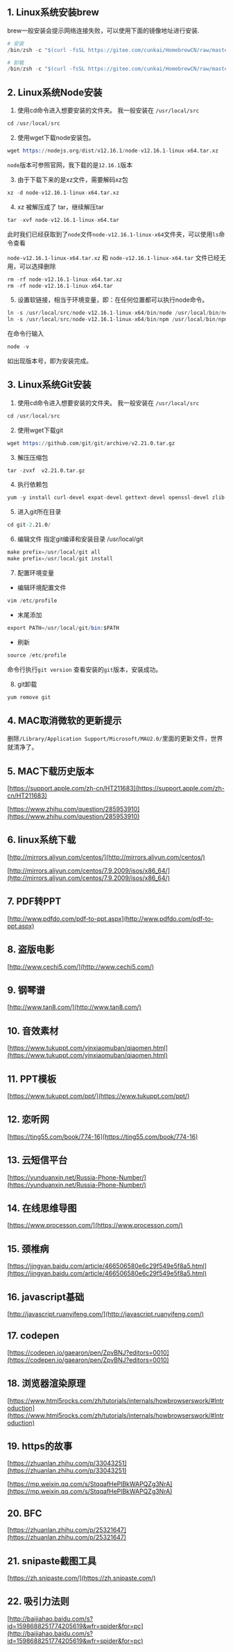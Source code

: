 ## 1. Linux系统安装brew

brew一般安装会提示网络连接失败，可以使用下面的镜像地址进行安装.

```s
# 安装
/bin/zsh -c "$(curl -fsSL https://gitee.com/cunkai/HomebrewCN/raw/master/Homebrew.sh)"

# 卸载
/bin/zsh -c "$(curl -fsSL https://gitee.com/cunkai/HomebrewCN/raw/master/HomebrewUninstall.sh)"
```

## 2. Linux系统Node安装

1. 使用cd命令进入想要安装的文件夹。 我一般安装在 ```/usr/local/src```

```s
cd /usr/local/src
```

2. 使用wget下载node安装包。

```s
wget https://nodejs.org/dist/v12.16.1/node-v12.16.1-linux-x64.tar.xz
```

```node```版本可参照官网，我下载的是```12.16.1```版本

3. 由于下载下来的是xz文件，需要解码xz包

```s
xz -d node-v12.16.1-linux-x64.tar.xz 
```

4. xz 被解压成了 tar，继续解压tar

```s
tar -xvf node-v12.16.1-linux-x64.tar
```

此时我们已经获取到了```node```文件```node-v12.16.1-linux-x64```文件夹，可以使用```ls```命令查看

```node-v12.16.1-linux-x64.tar.xz``` 和 ```node-v12.16.1-linux-x64.tar``` 文件已经无用，可以选择删除

```s
rm -rf node-v12.16.1-linux-x64.tar.xz
rm -rf node-v12.16.1-linux-x64.tar
```

5. 设置软链接，相当于环境变量，即：在任何位置都可以执行node命令。

```s
ln -s /usr/local/src/node-v12.16.1-linux-x64/bin/node /usr/local/bin/node // 设置node软连接
ln -s /usr/local/src/node-v12.16.1-linux-x64/bin/npm /usr/local/bin/npm // 设置npm软连接
```

在命令行输入

```s
node -v
```

如出现版本号，即为安装完成。

## 3. Linux系统Git安装

1. 使用cd命令进入想要安装的文件夹。 我一般安装在 ```/usr/local/src```

```s
cd /usr/local/src
```

2. 使用wget下载git 

```s
wget https://github.com/git/git/archive/v2.21.0.tar.gz
```

3. 解压压缩包

```s
tar -zvxf  v2.21.0.tar.gz

```

4. 执行依赖包

```s
yum -y install curl-devel expat-devel gettext-devel openssl-devel zlib-devel gcc perl-ExtUtils-MakeMaker
```

5. 进入git所在目录

```s
cd git-2.21.0/
```

6. 编辑文件 指定git编译和安装目录 /usr/local/git

```s
make prefix=/usr/local/git all
make prefix=/usr/local/git install
```   

7. 配置环境变量

- 编辑环境配置文件

```s
vim /etc/profile
```

- 末尾添加

```s
export PATH=/usr/local/git/bin:$PATH
```

- 刷新

```s
source /etc/profile
```

命令行执行``` git version ``` 查看安装的```git```版本，安装成功。

8. git卸载

```s
yum remove git
```

## 4. MAC取消微软的更新提示

删除```/Library/Application Support/Microsoft/MAU2.0/```里面的更新文件，世界就清净了。

## 5. MAC下载历史版本

[https://support.apple.com/zh-cn/HT211683](https://support.apple.com/zh-cn/HT211683)

[https://www.zhihu.com/question/285953910](https://www.zhihu.com/question/285953910)

## 6. linux系统下载

[http://mirrors.aliyun.com/centos/](http://mirrors.aliyun.com/centos/)

[http://mirrors.aliyun.com/centos/7.9.2009/isos/x86_64/](http://mirrors.aliyun.com/centos/7.9.2009/isos/x86_64/)

## 7. PDF转PPT

[http://www.pdfdo.com/pdf-to-ppt.aspx](http://www.pdfdo.com/pdf-to-ppt.aspx)

## 8. 盗版电影

[http://www.cechi5.com/](http://www.cechi5.com/)

## 9. 钢琴谱

[http://www.tan8.com/](http://www.tan8.com/)

## 10. 音效素材

[https://www.tukuppt.com/yinxiaomuban/qiaomen.html](https://www.tukuppt.com/yinxiaomuban/qiaomen.html)

## 11. PPT模板

[https://www.tukuppt.com/ppt/](https://www.tukuppt.com/ppt/)

## 12. 恋听网

[https://ting55.com/book/774-16](https://ting55.com/book/774-16)

## 13. 云短信平台

[https://yunduanxin.net/Russia-Phone-Number/](https://yunduanxin.net/Russia-Phone-Number/)

## 14. 在线思维导图

[https://www.processon.com/](https://www.processon.com/)

## 15. 颈椎病

[https://jingyan.baidu.com/article/466506580e6c29f549e5f8a5.html](https://jingyan.baidu.com/article/466506580e6c29f549e5f8a5.html)

## 16. javascript基础

[http://javascript.ruanyifeng.com/](http://javascript.ruanyifeng.com/)

## 17. codepen

[https://codepen.io/gaearon/pen/ZpvBNJ?editors=0010](https://codepen.io/gaearon/pen/ZpvBNJ?editors=0010)

## 18. 浏览器渲染原理

[https://www.html5rocks.com/zh/tutorials/internals/howbrowserswork/#Introduction](https://www.html5rocks.com/zh/tutorials/internals/howbrowserswork/#Introduction)

## 19. https的故事

[https://zhuanlan.zhihu.com/p/33043251](https://zhuanlan.zhihu.com/p/33043251)

[https://mp.weixin.qq.com/s/StqqafHePlBkWAPQZg3NrA](https://mp.weixin.qq.com/s/StqqafHePlBkWAPQZg3NrA)

## 20. BFC

[https://zhuanlan.zhihu.com/p/25321647](https://zhuanlan.zhihu.com/p/25321647)

## 21. snipaste截图工具

[https://zh.snipaste.com/](https://zh.snipaste.com/)

## 22. 吸引力法则

[http://baijiahao.baidu.com/s?id=1598688251774205619&wfr=spider&for=pc](http://baijiahao.baidu.com/s?id=1598688251774205619&wfr=spider&for=pc)
